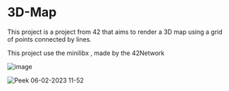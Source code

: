 # 3D-Map
This project is a project from 42 that aims to render a 3D map using a grid of points connected by lines.

This project use the minilibx , made by the 42Network

![image](https://user-images.githubusercontent.com/53791307/216953559-7f545a45-0fe1-443b-944b-c48a7ced076e.png)

![Peek 06-02-2023 11-52](https://user-images.githubusercontent.com/53791307/216953472-7670fbf0-4bb0-4c3d-9e91-60d22a4fa212.gif)
